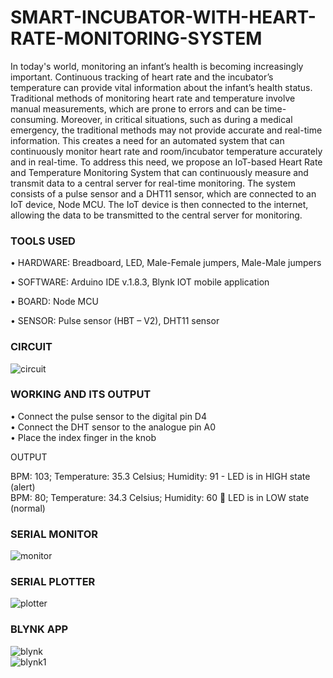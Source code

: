 # SMART-INCUBATOR-WITH-HEART-RATE-MONITORING-SYSTEM
   In today's world, monitoring an infant’s health is becoming increasingly important. Continuous tracking of heart rate and the incubator’s temperature can provide vital information about the infant’s health status. Traditional methods of monitoring heart rate and temperature involve manual measurements, which are prone to errors and can be time-consuming. Moreover, in critical situations, such as during a medical emergency, the traditional methods may not provide accurate and real-time information. This creates a need for an automated system that can continuously monitor heart rate and room/incubator temperature accurately and in real-time.
   To address this need, we propose an IoT-based Heart Rate and Temperature Monitoring System that can continuously measure and transmit data to a central server for real-time monitoring. The system consists of a pulse sensor and a DHT11 sensor, which are connected to an IoT device, Node MCU. The IoT device is then connected to the internet, allowing the data to be transmitted to the central server for monitoring.


### TOOLS USED
•	HARDWARE: Breadboard, LED, Male-Female jumpers, Male-Male jumpers

•	SOFTWARE: Arduino IDE v.1.8.3, Blynk IOT mobile application

•	BOARD: Node MCU

•	SENSOR: Pulse sensor (HBT – V2), DHT11 sensor

### CIRCUIT
![circuit](https://github.com/Ahalyakrishnan/SMART-INCUBATOR-WITH-HEART-RATE-MONITORING-SYSTEM/assets/94754851/8798eab5-849d-4c77-9e92-2c3af67e0040)

### WORKING AND ITS OUTPUT
•	Connect the pulse sensor to the digital pin D4 <br>
•	Connect the DHT sensor to the analogue pin A0 <br>
•	Place the index finger in the knob

OUTPUT

BPM: 103; Temperature: 35.3 Celsius; Humidity: 91 - LED is in HIGH state (alert) <br>
BPM: 80; Temperature: 34.3 Celsius; Humidity: 60  LED is in LOW state (normal)

### SERIAL MONITOR
![monitor](https://github.com/Ahalyakrishnan/SMART-INCUBATOR-WITH-HEART-RATE-MONITORING-SYSTEM/assets/94754851/b29f95db-e810-4dec-9aae-cde84233ee8b)

### SERIAL PLOTTER
![plotter](https://github.com/Ahalyakrishnan/SMART-INCUBATOR-WITH-HEART-RATE-MONITORING-SYSTEM/assets/94754851/253f48c0-1a5d-4955-b867-3d1f94f884a7)

### BLYNK APP 
![blynk](https://github.com/Ahalyakrishnan/SMART-INCUBATOR-WITH-HEART-RATE-MONITORING-SYSTEM/assets/94754851/7076d872-e7d0-4f35-8564-f9cfe75959b5) <br>
![blynk1](https://github.com/Ahalyakrishnan/SMART-INCUBATOR-WITH-HEART-RATE-MONITORING-SYSTEM/assets/94754851/07f25c64-6d80-454c-9f8a-2d5267de6556)
